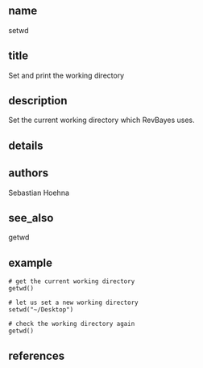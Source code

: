 ## name
setwd
## title
Set and print the working directory
## description
Set the current working directory which RevBayes uses.
## details
## authors
Sebastian Hoehna
## see_also
getwd
## example
	# get the current working directory
	getwd()
	
	# let us set a new working directory
	setwd("~/Desktop")
	
	# check the working directory again
	getwd()
	
## references
